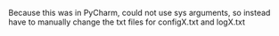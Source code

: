 Because this was in PyCharm, could not use sys arguments, so instead have to manually change the txt files for configX.txt and logX.txt
